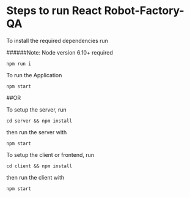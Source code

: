 # Steps to run React Robot-Factory-QA 

To install the required dependencies run

######Note: Node version 6.10+ required

```
npm run i
```

To run the Application

```
npm start
```

##OR

To setup the server, run
```
cd server && npm install 
```

then run the server with
```
npm start
```

To setup the client or frontend, run
```
cd client && npm install
```

then run the client with
```
npm start
```